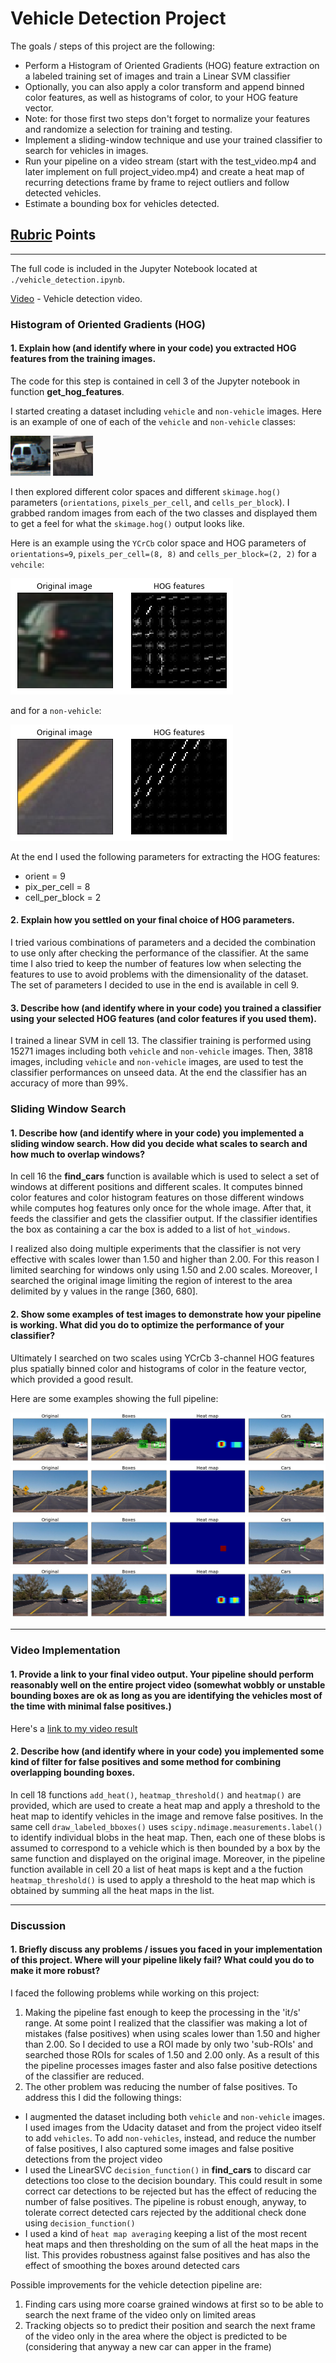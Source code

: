 # Vehicle Detection Project

The goals / steps of this project are the following:

* Perform a Histogram of Oriented Gradients (HOG) feature extraction on a labeled training set of images and train a Linear SVM classifier
* Optionally, you can also apply a color transform and append binned color features, as well as histograms of color, to your HOG feature vector. 
* Note: for those first two steps don't forget to normalize your features and randomize a selection for training and testing.
* Implement a sliding-window technique and use your trained classifier to search for vehicles in images.
* Run your pipeline on a video stream (start with the test_video.mp4 and later implement on full project_video.mp4) and create a heat map of recurring detections frame by frame to reject outliers and follow detected vehicles.
* Estimate a bounding box for vehicles detected.

[//]: # (Image References)
[image_car]: ./output_images/car1.jpg
[image_noncar]: ./output_images/noncar1.jpg
[image_car_hog]: ./output_images/car_hog.png
[image_noncar_hog]: ./output_images/noncar_hog.png
[image_pipeline1]: ./output_images/pipeline1.png
[image_pipeline2]: ./output_images/pipeline2.png
[image_pipeline3]: ./output_images/pipeline3.png
[image_pipeline4]: ./output_images/pipeline4.png

## [Rubric](https://review.udacity.com/#!/rubrics/513/view) Points 

---

The full code is included in the Jupyter Notebook located at `./vehicle_detection.ipynb`.

[Video](./project_video_output.mp4) - Vehicle detection video.

### Histogram of Oriented Gradients (HOG)

#### 1. Explain how (and identify where in your code) you extracted HOG features from the training images.

The code for this step is contained in cell 3 of the Jupyter notebook in function **get_hog_features**.

I started creating a dataset including `vehicle` and `non-vehicle` images.  Here is an example of one of each of the `vehicle` and `non-vehicle` classes:

![alt text][image_car]
![alt text][image_noncar]

I then explored different color spaces and different `skimage.hog()` parameters (`orientations`, `pixels_per_cell`, and `cells_per_block`).  I grabbed random images from each of the two classes and displayed them to get a feel for what the `skimage.hog()` output looks like.

Here is an example using the `YCrCb` color space and HOG parameters of `orientations=9`, `pixels_per_cell=(8, 8)` and `cells_per_block=(2, 2)` for a `vehcile`:

![alt text][image_car_hog]

and for a `non-vehicle`:

![alt_text][image_noncar_hog]

At the end I used the following parameters for extracting the HOG features:
* orient = 9
* pix_per_cell = 8
* cell_per_block = 2

#### 2. Explain how you settled on your final choice of HOG parameters.

I tried various combinations of parameters and a decided the combination to use only after checking the performance of the classifier.
At the same time I also tried to keep the number of features low when selecting the features to use to avoid problems with the dimensionality of the dataset.
The set of parameters I decided to use in the end is available in cell 9.

#### 3. Describe how (and identify where in your code) you trained a classifier using your selected HOG features (and color features if you used them).

I trained a linear SVM in cell 13. The classifier training is performed using 15271 images including both `vehicle` and `non-vehicle` images. Then, 3818 images, including `vehicle` and `non-vehicle` images, are used to test the classifier performances on unseed data.
At the end the classifier has an accuracy of more than 99%.

### Sliding Window Search

#### 1. Describe how (and identify where in your code) you implemented a sliding window search.  How did you decide what scales to search and how much to overlap windows?

In cell 16 the **find_cars** function is available which is used to select a set of windows at different positions and different scales.
It computes binned color features and color histogram features on those different windows while computes hog features only once for the whole image. After that, it feeds the classifier and gets the classifier output. If the classifier identifies the box as containing a car the box is added to a list of `hot_windows`.

I realized also doing multiple experiments that the classifier is not very effective with scales lower than 1.50 and higher than 2.00. For this reason I limited searching for windows only using 1.50 and 2.00 scales. Moreover, I searched the original image limiting the region of interest to the area delimited by y values in the range [360, 680]. 

#### 2. Show some examples of test images to demonstrate how your pipeline is working.  What did you do to optimize the performance of your classifier?

Ultimately I searched on two scales using YCrCb 3-channel HOG features plus spatially binned color and histograms of color in the feature vector, which provided a good result.

Here are some examples showing the full pipeline:

![alt_text][image_pipeline1]
![alt_text][image_pipeline2]
![alt_text][image_pipeline3]
![alt_text][image_pipeline4]

---

### Video Implementation

#### 1. Provide a link to your final video output.  Your pipeline should perform reasonably well on the entire project video (somewhat wobbly or unstable bounding boxes are ok as long as you are identifying the vehicles most of the time with minimal false positives.)
Here's a [link to my video result](./project_video_output.mp4)


#### 2. Describe how (and identify where in your code) you implemented some kind of filter for false positives and some method for combining overlapping bounding boxes.

In cell 18 functions `add_heat()`, `heatmap_threshold()` and `heatmap()` are provided, which are used to create a heat map and apply  a threshold to the heat map to identify vehicles in the image and remove false positives. In the same cell `draw_labeled_bboxes()` uses `scipy.ndimage.measurements.label()` to identify individual blobs in the heat map. Then, each one of these blobs is assumed to correspond to a vehicle which is then bounded by a box by the same function and displayed on the original image.
Moreover, in the pipeline function available in cell 20 a list of heat maps is kept and a the fuction `heatmap_threshold()` is used to apply a threshold to the heat map which is obtained by summing all the heat maps in the list.

---

### Discussion

#### 1. Briefly discuss any problems / issues you faced in your implementation of this project.  Where will your pipeline likely fail?  What could you do to make it more robust?

I faced the following problems while working on this project:
1. Making the pipeline fast enough to keep the processing in the 'it/s' range. At some point I realized that the classifier was making a lot of mistakes (false positives) when using scales lower than 1.50 and higher than 2.00. So I decided to use a ROI made by only two 'sub-ROIs' and searched those ROIs for scales of 1.50 and 2.00 only. As a result of this the pipeline processes images faster and also false positive detections of the classifier are reduced.
2. The other problem was reducing the number of false positives. To address this I did the following things:
* I augmented the dataset including both `vehicle` and `non-vehicle` images. I used images from the Udacity dataset and from the project video itself to add `vehicles`. To add `non-vehicles`, instead, and reduce the number of false positives, I also captured some images and false positive detections from the project video
* I used the LinearSVC `decision_function()` in **find_cars** to discard car detections too close to the decision boundary. This could result in some correct car detections to be rejected but has the effect of reducing the number of false positives. The pipeline is robust enough, anyway, to tolerate correct detected cars rejected by the additional check done using `decision_function()`
* I used a kind of `heat map averaging` keeping a list of the most recent heat maps and then thresholding on the sum of all the heat maps in the list. This provides robustness against false positives and has also the effect of smoothing the boxes around detected cars


Possible improvements for the vehicle detection pipeline are:
1. Finding cars using more coarse grained windows at first so to be able to search the next frame of the video only on limited areas
2. Tracking objects so to predict their position and search the next frame of the video only in the area where the object is predicted to be (considering that anyway a new car can apper in the frame)

